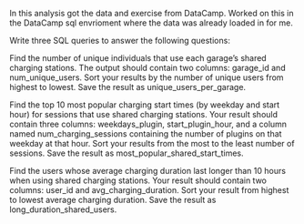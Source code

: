 In this analysis got the data and exercise from DataCamp.
Worked on this in the DataCamp sql envrioment where the data was already loaded in for me.


Write three SQL queries to answer the following questions:

Find the number of unique individuals that use each garage’s shared charging stations. The output should contain two columns: garage_id and num_unique_users. Sort your results by the number of unique users from highest to lowest. Save the result as unique_users_per_garage.

Find the top 10 most popular charging start times (by weekday and start hour) for sessions that use shared charging stations. Your result should contain three columns: weekdays_plugin, start_plugin_hour, and a column named num_charging_sessions containing the number of plugins on that weekday at that hour. Sort your results from the most to the least number of sessions. Save the result as most_popular_shared_start_times.

Find the users whose average charging duration last longer than 10 hours when using shared charging stations. Your result should contain two columns: user_id and avg_charging_duration. Sort your result from highest to lowest average charging duration. Save the result as long_duration_shared_users.
